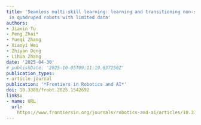 ```yaml
---
title: 'Seamless multi-skill learning: learning and transitioning non-similar skills
 in quadruped robots with limited data'
authors:
- Jiaxin Tu
- Peng Zhai*
- Yueqi Zhang
- Xiaoyi Wei
- Zhiyan Dong
- Lihua Zhang
date: '2025-04-30'
# publishDate: '2025-10-05T09:11:19.637250Z'
publication_types:
- article-journal
publication: '*Frontiers in Robotics and AI*'
doi: 10.3389/frobt.2025.1542692
links:
- name: URL
  url: 
    https://www.frontiersin.org/journals/robotics-and-ai/articles/10.3389/frobt.2025.1542692
---
```

